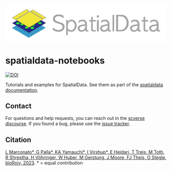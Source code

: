 ![SpatialData banner](https://github.com/scverse/spatialdata/blob/main/docs/_static/img/spatialdata_horizontal.png?raw=true)

# spatialdata-notebooks

[![DOI](https://zenodo.org/badge/477021400.svg)](https://zenodo.org/badge/latestdoi/477021400)

Tutorials and examples for SpatialData. See them as part of the [spatialdata documentation](https://spatialdata.scverse.org/en/latest/tutorials/notebooks/notebooks.html).

## Contact

For questions and help requests, you can reach out in the [scverse discourse][scverse-discourse].
If you found a bug, please use the [issue tracker][issue-tracker].

## Citation

[L Marconato*, G Palla*, KA Yamauchi*, I Virshup*, E Heidari, T Treis, M Toth, R Shrestha, H Vöhringer, W Huber, M Gerstung, J Moore, FJ Theis, O Stegle, bioRxiv, 2023](https://www.biorxiv.org/content/10.1101/2023.05.05.539647v1). \* = equal contribution

[scverse-discourse]: https://discourse.scverse.org/
[issue-tracker]: https://github.com/scverse/spatialdata-notebooks/issues
[changelog]: https://spatialdata-notebooks.readthedocs.io/latest/changelog.html
